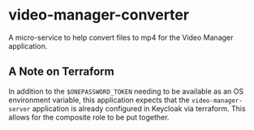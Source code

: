 # video-manager-converter

A micro-service to help convert files to mp4 for the Video Manager application.

## A Note on Terraform

In addition to the `$ONEPASSWORD_TOKEN` needing to be available as an OS environment variable, this application expects that the `video-manager-server` application is already configured in Keycloak via terraform. This allows for the composite role to be put together.